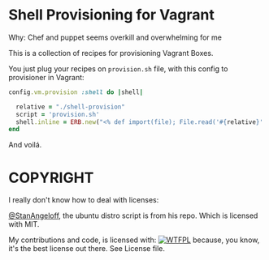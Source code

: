 Shell Provisioning for Vagrant
==============================

Why: Chef and puppet seems overkill and overwhelming for me

This is a collection of recipes for provisioning Vagrant Boxes.

You just plug your recipes on `provision.sh` file, with this config to provisioner in Vagrant:

```ruby
config.vm.provision :shell do |shell|

  relative = "./shell-provision"
  script = 'provision.sh'
  shell.inline = ERB.new("<% def import(file); File.read('#{relative}' + file); end %>" + File.read("#{relative}#{script}")).result
end
```

And voilá.


COPYRIGHT
=========

I really don't know how to deal with licenses:

[@StanAngeloff](https://github.com/StanAngeloff/vagrant-shell-scripts), the ubuntu distro script is from his repo. Which is licensed with MIT.

My contributions and code, is licensed with: [![WTFPL](http://www.wtfpl.net/wp-content/uploads/2012/12/wtfpl-badge-4.png)](http://www.wtfpl.net/) because, you know, it's the best license out there. See License file.
